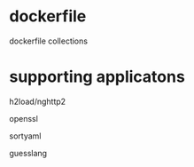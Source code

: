 # dockerfile
dockerfile collections

# supporting applicatons

h2load/nghttp2 

openssl 

sortyaml 

guesslang
